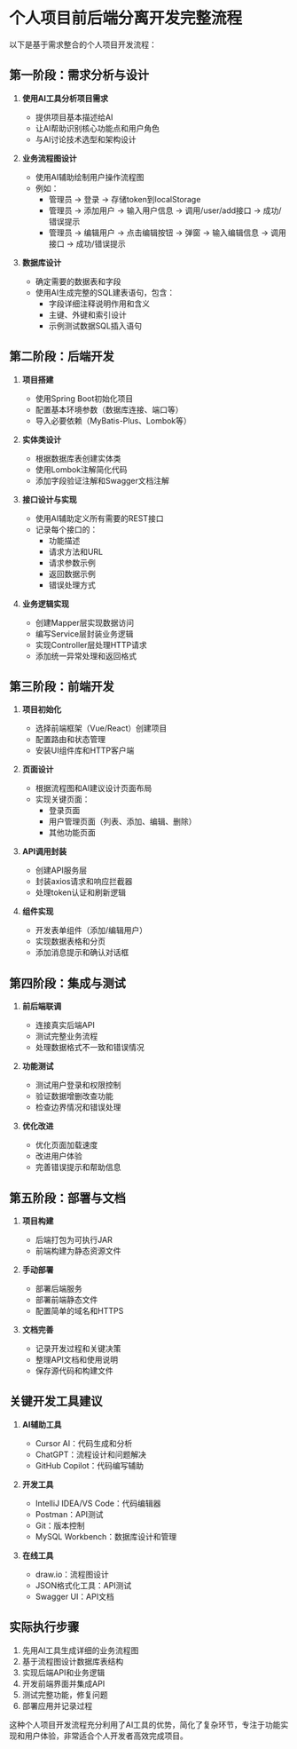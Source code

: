 # 个人项目前后端分离开发完整流程

以下是基于需求整合的个人项目开发流程：

## 第一阶段：需求分析与设计

1. **使用AI工具分析项目需求**
   - 提供项目基本描述给AI
   - 让AI帮助识别核心功能点和用户角色
   - 与AI讨论技术选型和架构设计

2. **业务流程图设计**
   - 使用AI辅助绘制用户操作流程图
   - 例如：
     * 管理员 → 登录 → 存储token到localStorage
     * 管理员 → 添加用户 → 输入用户信息 → 调用/user/add接口 → 成功/错误提示
     * 管理员 → 编辑用户 → 点击编辑按钮 → 弹窗 → 输入编辑信息 → 调用接口 → 成功/错误提示

3. **数据库设计**
   - 确定需要的数据表和字段
   - 使用AI生成完整的SQL建表语句，包含：
     * 字段详细注释说明作用和含义
     * 主键、外键和索引设计
     * 示例测试数据SQL插入语句

## 第二阶段：后端开发

1. **项目搭建**
   - 使用Spring Boot初始化项目
   - 配置基本环境参数（数据库连接、端口等）
   - 导入必要依赖（MyBatis-Plus、Lombok等）

2. **实体类设计**
   - 根据数据库表创建实体类
   - 使用Lombok注解简化代码
   - 添加字段验证注解和Swagger文档注解

3. **接口设计与实现**
   - 使用AI辅助定义所有需要的REST接口
   - 记录每个接口的：
     * 功能描述
     * 请求方法和URL
     * 请求参数示例
     * 返回数据示例
     * 错误处理方式

4. **业务逻辑实现**
   - 创建Mapper层实现数据访问
   - 编写Service层封装业务逻辑
   - 实现Controller层处理HTTP请求
   - 添加统一异常处理和返回格式

## 第三阶段：前端开发

1. **项目初始化**
   - 选择前端框架（Vue/React）创建项目
   - 配置路由和状态管理
   - 安装UI组件库和HTTP客户端

2. **页面设计**
   - 根据流程图和AI建议设计页面布局
   - 实现关键页面：
     * 登录页面
     * 用户管理页面（列表、添加、编辑、删除）
     * 其他功能页面

3. **API调用封装**
   - 创建API服务层
   - 封装axios请求和响应拦截器
   - 处理token认证和刷新逻辑

4. **组件实现**
   - 开发表单组件（添加/编辑用户）
   - 实现数据表格和分页
   - 添加消息提示和确认对话框

## 第四阶段：集成与测试

1. **前后端联调**
   - 连接真实后端API
   - 测试完整业务流程
   - 处理数据格式不一致和错误情况

2. **功能测试**
   - 测试用户登录和权限控制
   - 验证数据增删改查功能
   - 检查边界情况和错误处理

3. **优化改进**
   - 优化页面加载速度
   - 改进用户体验
   - 完善错误提示和帮助信息

## 第五阶段：部署与文档

1. **项目构建**
   - 后端打包为可执行JAR
   - 前端构建为静态资源文件

2. **手动部署**
   - 部署后端服务
   - 部署前端静态文件
   - 配置简单的域名和HTTPS

3. **文档完善**
   - 记录开发过程和关键决策
   - 整理API文档和使用说明
   - 保存源代码和构建文件

## 关键开发工具建议

1. **AI辅助工具**
   - Cursor AI：代码生成和分析
   - ChatGPT：流程设计和问题解决
   - GitHub Copilot：代码编写辅助

2. **开发工具**
   - IntelliJ IDEA/VS Code：代码编辑器
   - Postman：API测试
   - Git：版本控制
   - MySQL Workbench：数据库设计和管理

3. **在线工具**
   - draw.io：流程图设计
   - JSON格式化工具：API测试
   - Swagger UI：API文档

## 实际执行步骤

1. 先用AI工具生成详细的业务流程图
2. 基于流程图设计数据库表结构
3. 实现后端API和业务逻辑
4. 开发前端界面并集成API
5. 测试完整功能，修复问题
6. 部署应用并记录过程

这种个人项目开发流程充分利用了AI工具的优势，简化了复杂环节，专注于功能实现和用户体验，非常适合个人开发者高效完成项目。 